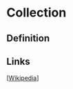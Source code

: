 # Collection

## Definition


## Links


[[Wikipedia](http://en.wikipedia.org/wiki/Collection_(computing))]


